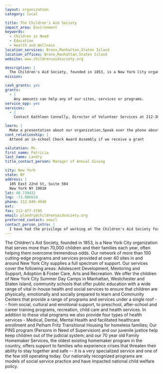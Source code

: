 ```yaml
---
layout: organization
category: local

title: The Children's Aid Society
impact_area: Environment
keywords: 
  - Children in Need
  - Education
  - Health and Wellness
location_services: Bronx,Manhattan,Staten Island
location_offices: Bronx,Manhattan,Staten Island
website: www.childrensaidsociety.org

description: |
  The Children's Aid Society, founded in 1853, is a New York City organization that serves more than 70,000 children and their families each year, often helping them overcome tremendous odds. Our network of more than 100 cutting-edge programs and services provided at over 40 sites in and around New York City supplies a full spectrum of support. Our services cover the following areas: Adolescent Development, Mentoring and Support, Adoption & Foster Care, Arts and Recreation. We offer the children of New York City Summer Day Camps in Manhattan, Westchester and Staten Island,  community schools that offer public education with a wide range of vital in-house health and social services to ensure that children are physically, emotionally and socially prepared to learn and Community Centers that provide a range of programs and services under a single roof -- from social, cultural and emotional support, to preschool, after-school and career training programs, recreation, child care and health services. In addition to these vital programs we also provide four types of health services - Medical, Dental, Mental Health and facilitated healthcare enrollment and Pelham Fritz Transitional Housing for homeless families; Our PINS program (Persons in Need of Supervision) and our juvenile justice help keep children out of the judicial system; and our 70 year old Family Homemaker Services, the oldest existing homemaker program in the country, offers support to families who experience crises that threaten their ability to stay together and safe -- it is a very specialized service and one of the few still operating today.   Our nationally recognized programs are models of social service practice and have impacted national child welfare policy.
mission: 

cash_grants: yes
grants: 
  - |
    Any amounts can help any of our sites, services or programs.
service_opp: yes
services: 
  - |
    Contact Kathleen Connelly, Director of Volunteer Services at 212-381-1173

learn: |
  Make a presentation about our organization,Speak over the phone about our work
cont_relationship: |
  Attend an in-school Check Award Assembly if we receive a grant

salutation: Ms.
first_name: Patricia
last_name: Landry
title_contact_person: Manager of Annual Giving

city: New York
state: NY
address: |
  105 East 22nd St, Suite 504  
  New York NY 10010
lat: 40.739422
lng: -73.986619
phone: 212-949-4940
ext: 
fax: 212-477-3705
email: plandry@childrensaidsociety.org
preferred_contact: email
contact_person_intro: |
  I have had the privilege of working at The Children's Aid Society for almost 6 years, in the role of Manager of Annual Giving for going on 3 years. Before my job here at the main office, I was lucky enough to work at one of our amazing centers that had early childhood, nursery school, after school and a Saturday Program for Deaf and Hard of Hearing Children and Teens. I have had the wonderful privilege to visit many of our sites and see many of our programs, staff and children in action. It is my job here at Children's Aid's main office to reach out to our many wonderful donors to ask them to donate, thank them for donating and try and educate others about all tha we do. I am also lucky that I have become the agency's poing person for the Penny Harvest initiatives. I really enjoy and am always inspired while I get to travel around New York City's five boroughs, visit schools and talk with students about how they can make a difference and all of Children's Aid's programs that need their help.
---
```

The Children's Aid Society, founded in 1853, is a New York City organization that serves more than 70,000 children and their families each year, often helping them overcome tremendous odds. Our network of more than 100 cutting-edge programs and services provided at over 40 sites in and around New York City supplies a full spectrum of support. Our services cover the following areas: Adolescent Development, Mentoring and Support, Adoption & Foster Care, Arts and Recreation. We offer the children of New York City Summer Day Camps in Manhattan, Westchester and Staten Island,  community schools that offer public education with a wide range of vital in-house health and social services to ensure that children are physically, emotionally and socially prepared to learn and Community Centers that provide a range of programs and services under a single roof -- from social, cultural and emotional support, to preschool, after-school and career training programs, recreation, child care and health services. In addition to these vital programs we also provide four types of health services - Medical, Dental, Mental Health and facilitated healthcare enrollment and Pelham Fritz Transitional Housing for homeless families; Our PINS program (Persons in Need of Supervision) and our juvenile justice help keep children out of the judicial system; and our 70 year old Family Homemaker Services, the oldest existing homemaker program in the country, offers support to families who experience crises that threaten their ability to stay together and safe -- it is a very specialized service and one of the few still operating today.   Our nationally recognized programs are models of social service practice and have impacted national child welfare policy.